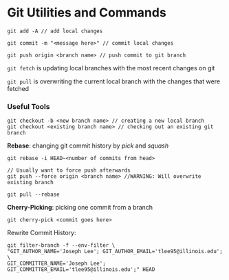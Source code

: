 # Git Utilities and Commands

```
git add -A // add local changes

git commit -m "<message here>" // commit local changes

git push origin <branch name> // push commit to git branch
```

`git fetch` is updating local branches with the most recent changes on git

`git pull` is overwriting the current local branch with the changes that were fetched

### Useful Tools

```
git checkout -b <new branch name> // creating a new local branch
git checkout <existing branch name> // checking out an existing git branch
```

**Rebase**: changing git commit history by _pick_ and _squash_

```
git rebase -i HEAD~<number of commits from head>

// Usually want to force push afterwards
git push --force origin <branch name> //WARNING: Will overwrite existing branch
```

```
git pull --rebase
```

**Cherry-Picking**: picking one commit from a branch

```
git cherry-pick <commit goes here>
```

Rewrite Commit History:

```
git filter-branch -f --env-filter \
"GIT_AUTHOR_NAME='Joseph Lee'; GIT_AUTHOR_EMAIL='tlee95@illinois.edu'; \
GIT_COMMITTER_NAME='Joseph Lee'; GIT_COMMITTER_EMAIL='tlee95@illinois.edu';" HEAD
```
